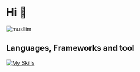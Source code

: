 <h1>Hi 👋</h1>
  <img
    src="https://komarev.com/ghpvc/?username=musllim&label=Profile%20views&color=0e75b6&style=flat"
    alt="musllim"
  />
  
<h2>Languages, Frameworks and tool</h2>

[![My Skills](https://skillicons.dev/icons?i=html,css,tailwind,bootstrap,sass,js,typescript,php,java,c,cpp,react,next,angular,redux,rxjs,astro,nodejs,expressjs,bash,graphql,jest,figma,xd,ai,vscode,git,github,linux,docker,firebase,webpack,mysql,postgres,mongodb,redis,github,kubernetes,nginx)](https://skillicons.dev)
